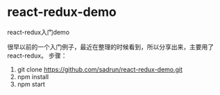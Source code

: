 # react-redux-demo
react-redux入门demo

很早以前的一个入门例子，最近在整理的时候看到，所以分享出来，主要用了react-redux。
步骤：
1.  git clone https://github.com/sadrun/react-redux-demo.git
2.  npm install
3.  npm start
